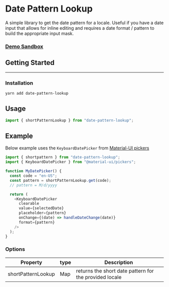 # Date Pattern Lookup

A simple library to get the date pattern for a locale. Useful if you have a date input that allows for inline editing and requires a date format / pattern to build the appropriate input mask.

### [Demo Sandbox](https://codesandbox.io/s/zen-worker-o7l9y?file=/src/App.js)

## Getting Started

---

### Installation

```
yarn add date-pattern-lookup
```

## Usage

```javascript
import { shortPatternLookup } from "date-pattern-lookup";
```

## Example

Below example uses the `KeyboardDatePicker` from [Material-UI pickers](https://material-ui-pickers.dev/api/KeyboardDatePicker)

```javascript
import { shortpattern } from "date-pattern-lookup";
import { KeyboardDatePicker } from "@material-ui/pickers";

function MyDatePicker() {
  const code = "en-US";
  const pattern = shortPatternLookup.get(code);
  // pattern = M/d/yyyy

  return (
    <KeyboardDatePicker
      clearable
      value={selectedDate}
      placeholder={pattern}
      onChange={(date) => handleDateChange(date)}
      format={pattern}
    />
  );
}
```

### Options

| Property           | type | Description                                            |
| ------------------ | ---- | ------------------------------------------------------ |
| shortPatternLookup | Map  | returns the short date pattern for the provided locale |
